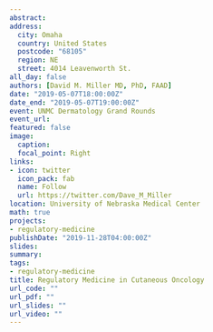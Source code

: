 ```yaml
---
abstract:
address:
  city: Omaha
  country: United States
  postcode: "68105"
  region: NE
  street: 4014 Leavenworth St.
all_day: false
authors: [David M. Miller MD, PhD, FAAD]
date: "2019-05-07T18:00:00Z"
date_end: "2019-05-07T19:00:00Z"
event: UNMC Dermatology Grand Rounds
event_url: 
featured: false
image:
  caption: 
  focal_point: Right
links:
- icon: twitter
  icon_pack: fab
  name: Follow
  url: https://twitter.com/Dave_M_Miller
location: University of Nebraska Medical Center
math: true
projects:
- regulatory-medicine
publishDate: "2019-11-28T04:00:00Z"
slides:  
summary: 
tags:
- regulatory-medicine
title: Regulatory Medicine in Cutaneous Oncology
url_code: ""
url_pdf: ""
url_slides: ""
url_video: ""
---
```

